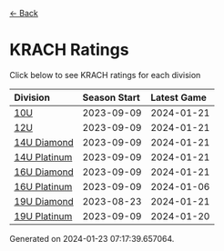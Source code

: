 [<- Back](../readme.md)
# KRACH Ratings
Click below to see KRACH ratings for each division

| Division | Season Start | Latest Game |
| :-- | :-- | :-- |
| [10U](10U-ratings.md) | 2023-09-09 | 2024-01-21 |
| [12U](12U-ratings.md) | 2023-09-09 | 2024-01-21 |
| [14U Diamond](14U-Diamond-ratings.md) | 2023-09-09 | 2024-01-21 |
| [14U Platinum](14U-Platinum-ratings.md) | 2023-09-09 | 2024-01-21 |
| [16U Diamond](16U-Diamond-ratings.md) | 2023-09-09 | 2024-01-21 |
| [16U Platinum](16U-Platinum-ratings.md) | 2023-09-09 | 2024-01-06 |
| [19U Diamond](19U-Diamond-ratings.md) | 2023-08-23 | 2024-01-21 |
| [19U Platinum](19U-Platinum-ratings.md) | 2023-09-09 | 2024-01-20 |

Generated on 2024-01-23 07:17:39.657064.

